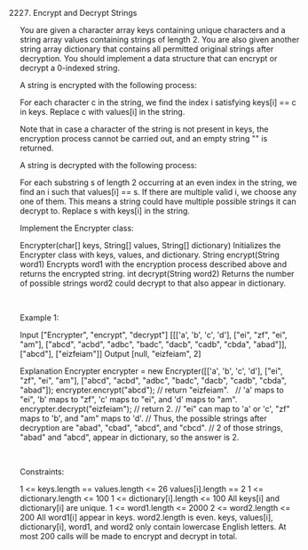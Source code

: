 2227. Encrypt and Decrypt Strings

You are given a character array keys containing unique characters and a string array values containing strings of length 2. You are also given another string array dictionary that contains all permitted original strings after decryption. You should implement a data structure that can encrypt or decrypt a 0-indexed string.

A string is encrypted with the following process:

For each character c in the string, we find the index i satisfying keys[i] == c in keys.
Replace c with values[i] in the string.

Note that in case a character of the string is not present in keys, the encryption process cannot be carried out, and an empty string "" is returned.

A string is decrypted with the following process:

For each substring s of length 2 occurring at an even index in the string, we find an i such that values[i] == s. If there are multiple valid i, we choose any one of them. This means a string could have multiple possible strings it can decrypt to.
Replace s with keys[i] in the string.

Implement the Encrypter class:

Encrypter(char[] keys, String[] values, String[] dictionary) Initializes the Encrypter class with keys, values, and dictionary.
String encrypt(String word1) Encrypts word1 with the encryption process described above and returns the encrypted string.
int decrypt(String word2) Returns the number of possible strings word2 could decrypt to that also appear in dictionary.

 

Example 1:

Input
["Encrypter", "encrypt", "decrypt"]
[[['a', 'b', 'c', 'd'], ["ei", "zf", "ei", "am"], ["abcd", "acbd", "adbc", "badc", "dacb", "cadb", "cbda", "abad"]], ["abcd"], ["eizfeiam"]]
Output
[null, "eizfeiam", 2]

Explanation
Encrypter encrypter = new Encrypter([['a', 'b', 'c', 'd'], ["ei", "zf", "ei", "am"], ["abcd", "acbd", "adbc", "badc", "dacb", "cadb", "cbda", "abad"]);
encrypter.encrypt("abcd"); // return "eizfeiam". 
                           // 'a' maps to "ei", 'b' maps to "zf", 'c' maps to "ei", and 'd' maps to "am".
encrypter.decrypt("eizfeiam"); // return 2. 
                              // "ei" can map to 'a' or 'c', "zf" maps to 'b', and "am" maps to 'd'. 
                              // Thus, the possible strings after decryption are "abad", "cbad", "abcd", and "cbcd". 
                              // 2 of those strings, "abad" and "abcd", appear in dictionary, so the answer is 2.


 

Constraints:

1 <= keys.length == values.length <= 26
values[i].length == 2
1 <= dictionary.length <= 100
1 <= dictionary[i].length <= 100
All keys[i] and dictionary[i] are unique.
1 <= word1.length <= 2000
2 <= word2.length <= 200
All word1[i] appear in keys.
word2.length is even.
keys, values[i], dictionary[i], word1, and word2 only contain lowercase English letters.
At most 200 calls will be made to encrypt and decrypt in total.
